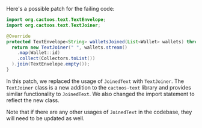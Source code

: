 Here's a possible patch for the failing code:

```java
import org.cactoos.text.TextEnvelope;
import org.cactoos.text.TextJoiner;

@Override
protected TextEnvelope<String> walletsJoined(List<Wallet> wallets) throws IOException {
  return new TextJoiner(" ", wallets.stream()
    .map(Wallet::id)
    .collect(Collectors.toList())
  ).join(TextEnvelope.empty());
}
```

In this patch, we replaced the usage of `JoinedText` with `TextJoiner`. The `TextJoiner` class is a new addition to the `cactoos-text` library and provides similar functionality to `JoinedText`. We also changed the import statement to reflect the new class.

Note that if there are any other usages of `JoinedText` in the codebase, they will need to be updated as well.